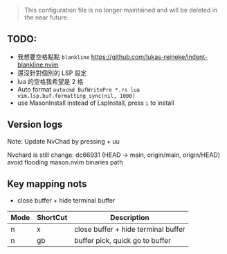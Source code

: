 > This configuration file is no longer maintained and will be deleted in the near future.

## TODO:

- 我想要空格點點 `blankline` https://github.com/lukas-reineke/indent-blankline.nvim
- 還沒針對個別的 LSP 設定
- lua 的空格我希望是 2 格
- Auto format `autocmd BufWritePre *.rs lua vim.lsp.buf.formatting_sync(nil, 1000)`
- use MasonInstall instead of LspInstall, press `i` to install

## Version logs

Note: Update NvChad by pressing <leader> + uu

Nvchard is still change:
dc66931 (HEAD -> main, origin/main, origin/HEAD) avoid flooding mason.nvim binaries path

## Key mapping nots

- close buffer + hide terminal buffer

| Mode | ShortCut  | Description                         |
| ---- | --------- | ----------------------------------- |
| n    | <leader>x | close buffer + hide terminal buffer |
| n    | gb        | buffer pick, quick go to buffer     |
